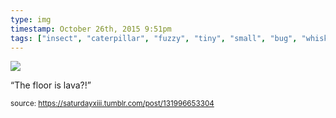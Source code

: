 ```yaml
---
type: img
timestamp: October 26th, 2015 9:51pm
tags: ["insect", "caterpillar", "fuzzy", "tiny", "small", "bug", "whiskers"]
---
```

<img src="https://saturdayxiii.github.io/media/131996653304.jpg"/>

“The floor is lava?!”<br/>
 
      
      
  
<small>source: https://saturdayxiii.tumblr.com/post/131996653304</small>